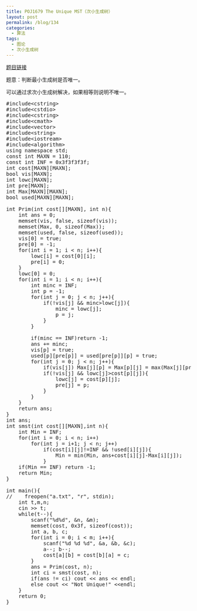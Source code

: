 ```yaml
---
title: POJ1679 The Unique MST（次小生成树）
layout: post
permalink: /blog/134
categories:
  - 算法
tags:
  - 图论
  - 次小生成树
---
```

<a href="http://poj.org/problem?id=1679" target="_blank">题目链接</a>

题意：判断最小生成树是否唯一。

可以通过求次小生成树解决，如果相等则说明不唯一。

<pre class="brush: cpp; title: ; notranslate" title="">#include&lt;cstring&gt;
#include&lt;cstdio&gt;
#include&lt;cstring&gt;
#include&lt;cmath&gt;
#include&lt;vector&gt;
#include&lt;string&gt;
#include&lt;iostream&gt;
#include&lt;algorithm&gt;
using namespace std;
const int MAXN = 110;
const int INF = 0x3f3f3f3f;
int cost[MAXN][MAXN];
bool vis[MAXN];
int lowc[MAXN];
int pre[MAXN];
int Max[MAXN][MAXN];
bool used[MAXN][MAXN];

int Prim(int cost[][MAXN], int n){
    int ans = 0;
    memset(vis, false, sizeof(vis));
    memset(Max, 0, sizeof(Max));
    memset(used, false, sizeof(used));
    vis[0] = true;
    pre[0] = -1;
    for(int i = 1; i &lt; n; i++){
        lowc[i] = cost[0][i];
        pre[i] = 0;
    }
    lowc[0] = 0;
    for(int i = 1; i &lt; n; i++){
        int minc = INF;
        int p = -1;
        for(int j = 0; j &lt; n; j++){
            if(!vis[j] && minc&gt;lowc[j]){
                minc = lowc[j];
                p = j;
            }
        }

        if(minc == INF)return -1;
        ans += minc;
        vis[p] = true;
        used[p][pre[p]] = used[pre[p]][p] = true;
        for(int j = 0; j &lt; n; j++){
            if(vis[j]) Max[j][p] = Max[p][j] = max(Max[j][pre[p]], lowc[p]);
            if(!vis[j] && lowc[j]&gt;cost[p][j]){
                lowc[j] = cost[p][j];
                pre[j] = p;
            }
        }
    }
    return ans;
}
int ans;
int smst(int cost[][MAXN],int n){
    int Min = INF;
    for(int i = 0; i &lt; n; i++)
        for(int j = i+1; j &lt; n; j++)
            if(cost[i][j]!=INF && !used[i][j]){
                Min = min(Min, ans+cost[i][j]-Max[i][j]);
            }
    if(Min == INF) return -1;
    return Min;
}

int main(){
//    freopen("a.txt", "r", stdin);
    int t,m,n;
    cin &gt;&gt; t;
    while(t--){
        scanf("%d%d", &n, &m);
        memset(cost, 0x3f, sizeof(cost));
        int a, b, c;
        for(int i = 0; i &lt; m; i++){
            scanf("%d %d %d", &a, &b, &c);
            a--; b--;
            cost[a][b] = cost[b][a] = c;
        }
        ans = Prim(cost, n);
        int ci = smst(cost, n);
        if(ans != ci) cout &lt;&lt; ans &lt;&lt; endl;
        else cout &lt;&lt; "Not Unique!" &lt;&lt;endl;
    }
    return 0;
}
</pre>